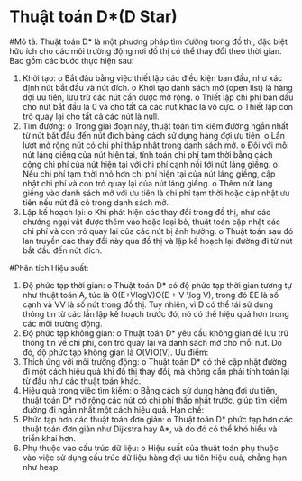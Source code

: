 # Thuật toán D*(D Star)
#Mô tả:
Thuật toán D* là một phương pháp tìm đường trong đồ thị, đặc biệt hữu ích cho các môi trường động nơi đồ thị có thể thay đổi theo thời gian. Bao gồm các bước thực hiện sau: 
1.	Khởi tạo:
o	Bắt đầu bằng việc thiết lập các điều kiện ban đầu, như xác định nút bắt đầu và nút đích.
o	Khởi tạo danh sách mở (open list) là hàng đợi ưu tiên, lưu trữ các nút cần được mở rộng.
o	Thiết lập chi phí ban đầu cho nút bắt đầu là 0 và cho tất cả các nút khác là vô cực.
o	Thiết lập con trỏ quay lại cho tất cả các nút là null.
2.	Tìm đường:
o	Trong giai đoạn này, thuật toán tìm kiếm đường ngắn nhất từ nút bắt đầu đến nút đích bằng cách sử dụng hàng đợi ưu tiên.
o	Lần lượt mở rộng nút có chi phí thấp nhất trong danh sách mở.
o	Đối với mỗi nút láng giềng của nút hiện tại, tính toán chi phí tạm thời bằng cách cộng chi phí của nút hiện tại với chi phí cạnh nối tới nút láng giềng.
o	Nếu chi phí tạm thời nhỏ hơn chi phí hiện tại của nút láng giềng, cập nhật chi phí và con trỏ quay lại của nút láng giềng.
o	Thêm nút láng giềng vào danh sách mở với ưu tiên là chi phí tạm thời hoặc cập nhật ưu tiên nếu nút đã có trong danh sách mở.
3.	Lập kế hoạch lại:
o	Khi phát hiện các thay đổi trong đồ thị, như các chướng ngại vật được thêm vào hoặc loại bỏ, thuật toán cập nhật các chi phí và con trỏ quay lại của các nút bị ảnh hưởng.
o	Thuật toán sau đó lan truyền các thay đổi này qua đồ thị và lập kế hoạch lại đường đi từ nút bắt đầu đến nút đích.

#Phân tích
Hiệu suất:
1.	Độ phức tạp thời gian:
o	Thuật toán D* có độ phức tạp thời gian tương tự như thuật toán A, tức là O(E+Vlog⁡V)O(E + V \log V), trong đó EE là số cạnh và VV là số nút trong đồ thị. Tuy nhiên, vì D có thể tái sử dụng thông tin từ các lần lập kế hoạch trước đó, nó có thể hiệu quả hơn trong các môi trường động.
2.	Độ phức tạp không gian:
o	Thuật toán D* yêu cầu không gian để lưu trữ thông tin về chi phí, con trỏ quay lại và danh sách mở cho mỗi nút. Do đó, độ phức tạp không gian là O(V)O(V).
Ưu điểm:
1.	Thích ứng với môi trường động:
o	Thuật toán D* có thể cập nhật đường đi một cách hiệu quả khi đồ thị thay đổi, mà không cần phải tính toán lại từ đầu như các thuật toán khác.
2.	Hiệu quả trong việc tìm kiếm:
o	Bằng cách sử dụng hàng đợi ưu tiên, thuật toán D* mở rộng các nút có chi phí thấp nhất trước, giúp tìm kiếm đường đi ngắn nhất một cách hiệu quả.
Hạn chế:
1.	Phức tạp hơn các thuật toán đơn giản:
o	Thuật toán D* phức tạp hơn các thuật toán đơn giản như Dijkstra hay A*, và do đó có thể khó hiểu và triển khai hơn.
2.	Phụ thuộc vào cấu trúc dữ liệu:
o	Hiệu suất của thuật toán phụ thuộc vào việc sử dụng cấu trúc dữ liệu hàng đợi ưu tiên hiệu quả, chẳng hạn như heap.

